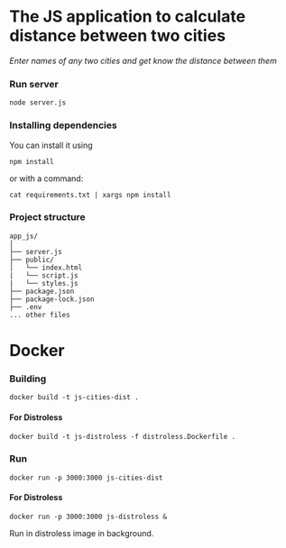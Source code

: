 # The JS application to calculate distance between two cities

*Enter names of any two cities and get know the distance between them*

### Run server
```
node server.js
```

### Installing dependencies
You can install it using

```
npm install
```

or with a command:
```
cat requirements.txt | xargs npm install
```

### Project structure
```
app_js/
│
├── server.js
├── public/
│   └── index.html
|   └── script.js
|   └── styles.js
├── package.json
├── package-lock.json
├── .env
... other files
```

# Docker

### Building
```
docker build -t js-cities-dist .
```
#### For Distroless
```
docker build -t js-distroless -f distroless.Dockerfile .
```

### Run
```
docker run -p 3000:3000 js-cities-dist
```
#### For Distroless
```
docker run -p 3000:3000 js-distroless &
```
Run in distroless image in background.
